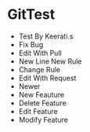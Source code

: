 # GitTest

- Test By Keerati.s
- Fix Bug
- Edit With Pull
- New Line New Rule
- Change Rule
- Edit With Request
- Newer
- New Feauture
- Delete Feature
- Edit Feature
- Modify Feature
